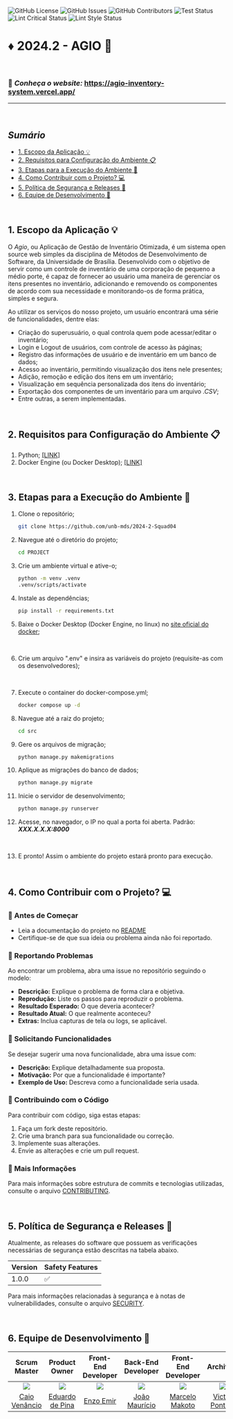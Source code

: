 ![GitHub License](https://img.shields.io/github/license/unb-mds/2024-2-Agio)
![GitHub Issues](https://img.shields.io/github/issues/unb-mds/2024-2-Agio)
![GitHub Contributors](https://img.shields.io/github/contributors/unb-mds/2024-2-Agio)
![Test Status](https://github.com/unb-mds/2024-2-Agio/actions/workflows/django-ci.yml/badge.svg)
![Lint Critical Status](https://github.com/unb-mds/2024-2-Agio/actions/workflows/lint-critical.yml/badge.svg)
![Lint Style Status](https://github.com/unb-mds/2024-2-Agio/actions/workflows/lint-style.yml/badge.svg)
# ♦ **2024.2 - AGIO** 📂 <!-- omit from toc -->

<br>

### 📌 *Conheça o website:* https://agio-inventory-system.vercel.app/ <!-- omit from toc -->
---

<br>

## ***Sumário*** <!-- omit from toc -->
- [1. Escopo da Aplicação 💡](#1-escopo-da-aplicação-)
- [2. Requisitos para Configuração do Ambiente 📋](#2-requisitos-para-configuração-do-ambiente-)
- [3. Etapas para a Execução do Ambiente 🔧](#3-etapas-para-a-execução-do-ambiente-)
- [4. Como Contribuir com o Projeto? 💻](#4-como-contribuir-com-o-projeto-)
- [5. Política de Segurança e Releases 🔑](#5-política-de-segurança-e-releases-)
- [6. Equipe de Desenvolvimento 👥](#6-equipe-de-desenvolvimento-)

<br>

## 1. Escopo da Aplicação 💡
O *Agio*, ou Aplicação de Gestão de Inventário Otimizada, é um sistema open source web simples da disciplina de Métodos de Desenvolvimento de Software, da Universidade de Brasília. Desenvolvido com o objetivo de servir como um controle de inventário de uma corporação de pequeno a médio porte, é capaz de fornecer ao usuário uma maneira de gerenciar os itens presentes no inventário, adicionando e removendo os componentes de acordo com sua necessidade e monitorando-os de forma prática, simples e segura.

Ao utilizar os serviços do nosso projeto, um usuário encontrará uma série de funcionalidades, dentre elas:

*   Criação do superusuário, o qual controla quem pode acessar/editar o inventário;
*   Login e Logout de usuários, com controle de acesso às páginas;
*   Registro das informações de usuário e de inventário em um banco de dados;
*   Acesso ao inventário, permitindo visualização dos itens nele presentes;
*   Adição, remoção e edição dos itens em um inventário;
*   Visualização em sequência personalizada dos itens do inventário;
*   Exportação dos componentes de um inventário para um arquivo *.CSV*;
*   Entre outras, a serem implementadas.

<br>

## 2. Requisitos para Configuração do Ambiente 📋
1. Python; [[LINK]](https://www.python.org/downloads/)
2. Docker Engine (ou Docker Desktop); [[LINK]](https://www.docker.com/products/docker-desktop/)

<br>

## 3. Etapas para a Execução do Ambiente 🔧

1. Clone o repositório;
    ```Bash
    git clone https://github.com/unb-mds/2024-2-Squad04

2. Navegue até o diretório do projeto;
    ```Bash
    cd PROJECT

3. Crie um ambiente virtual e ative-o;
    ```Bash
    python -m venv .venv
    .venv/scripts/activate

4. Instale as dependências;
    ```Bash
    pip install -r requirements.txt

5. Baixe o Docker Desktop (Docker Engine, no linux) no [site oficial do docker](https://www.docker.com/products/docker-desktop/);

<br>

6. Crie um arquivo ".env" e insira as variáveis do projeto (requisite-as com os desenvolvedores);

<br>

7. Execute o container do docker-compose.yml;
    ```Bash
    docker compose up -d

8. Navegue até a raiz do projeto;
    ```Bash
    cd src 

9. Gere os arquivos de migração; 
    ```Bash
    python manage.py makemigrations

10. Aplique as migrações do banco de dados;
    ```Bash
    python manage.py migrate

11. Inicie o servidor de desenvolvimento;
    ```Bash
    python manage.py runserver

12. Acesse, no navegador, o IP no qual a porta foi aberta. Padrão: ***XXX.X.X.X:8000***

<br>

13. E pronto! Assim o ambiente do projeto estará pronto para execução.

<br>

## 4. Como Contribuir com o Projeto? 💻

### 🔹 Antes de Começar <!-- omit from toc -->
- Leia a documentação do projeto no [README](../README.md)  
- Certifique-se de que sua ideia ou problema ainda não foi reportado.

### 🔹 Reportando Problemas <!-- omit from toc -->

Ao encontrar um problema, abra uma issue no repositório seguindo o modelo:  
- **Descrição:** Explique o problema de forma clara e objetiva.  
- **Reprodução:** Liste os passos para reproduzir o problema.  
- **Resultado Esperado:** O que deveria acontecer?  
- **Resultado Atual:** O que realmente aconteceu?  
- **Extras:** Inclua capturas de tela ou logs, se aplicável. 

### 🔹 Solicitando Funcionalidades <!-- omit from toc -->

Se desejar sugerir uma nova funcionalidade, abra uma issue com:  
- **Descrição:** Explique detalhadamente sua proposta.  
- **Motivação:** Por que a funcionalidade é importante?  
- **Exemplo de Uso:** Descreva como a funcionalidade seria usada.  

### 🔹 Contribuindo com o Código <!-- omit from toc -->

Para contribuir com código, siga estas etapas:  

1. Faça um fork deste repositório.  
2. Crie uma branch para sua funcionalidade ou correção.  
3. Implemente suas alterações.  
4. Envie as alterações e crie um pull request.  


### 🔹 Mais Informações <!-- omit from toc -->

Para mais informações sobre estrutura de commits e tecnologias utilizadas, consulte o arquivo [CONTRIBUTING](../CONTRIBUTING.md).

<br>

## 5. Política de Segurança e Releases 🔑

Atualmente, as releases do software que possuem as verificações necessárias de segurança estão descritas na tabela abaixo.

| Version | Safety Features          |
| ------- | ------------------ |
| 1.0.0   | ✅ |

Para mais informações relacionadas à segurança e à notas de vulnerabilidades, consulte o arquivo [SECURITY](../SECURITY.md).

<br>

## 6. Equipe de Desenvolvimento 👥

| Scrum Master | Product Owner | Front-End Developer | Back-End Developer | Front-End Developer | Architect |
|:-------------------------------------------------------------:|:-----------------------------------------------------------:|:-----------------------------------------------------------:|:-----------------------------------------------------------:|:-----------------------------------------------------------:|:-----------------------------------------------------------:|
| [![](https://avatars.githubusercontent.com/caio-venancio)](https://github.com/caio-venancio) | [![](https://avatars.githubusercontent.com/eduardodpms)](https://github.com/eduardodpms) | [![](https://avatars.githubusercontent.com/EnzoEmir)](https://github.com/EnzoEmir) | [![](https://avatars.githubusercontent.com/JMPNascimento)](https://github.com/JMPNascimento) | [![](https://avatars.githubusercontent.com/MM4k)](https://github.com/MM4k) | [![](https://avatars.githubusercontent.com/VictorPontual)](https://github.com/VictorPontual) |
| [Caio Venâncio](https://github.com/caio-venancio) | [Eduardo de Pina](https://github.com/eduardodpms) | [Enzo Emir](https://github.com/EnzoEmir) | [João Maurício](https://github.com/JMPNascimento) | [Marcelo Makoto](https://github.com/MM4k) | [Victor Pontual](https://github.com/VictorPontual) |